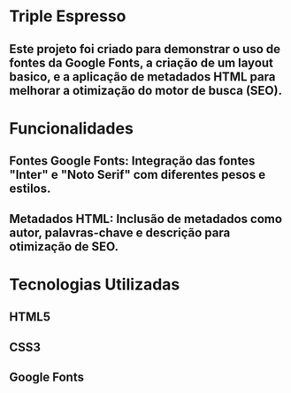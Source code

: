 # Triple Espresso

## Este projeto foi criado para demonstrar o uso de fontes da Google Fonts, a criação de um layout basico, e a aplicação de metadados HTML para melhorar a otimização do motor de busca (SEO).

# Funcionalidades
## Fontes Google Fonts: Integração das fontes "Inter" e "Noto Serif" com diferentes pesos e estilos.
## Metadados HTML: Inclusão de metadados como autor, palavras-chave e descrição para otimização de SEO.

# Tecnologias Utilizadas
## HTML5
## CSS3
## Google Fonts